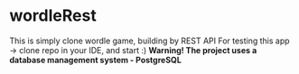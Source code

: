 # wordleRest
This is simply clone wordle game, building  by REST API 
For testing this app -> clone repo in your IDE, and start :)
**Warning! The project uses a database management system - PostgreSQL**
